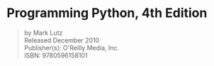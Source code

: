 # Programming Python, 4th Edition

> by Mark Lutz \
> Released December 2010 \
> Publisher(s): O'Reilly Media, Inc. \
> ISBN: 9780596158101



